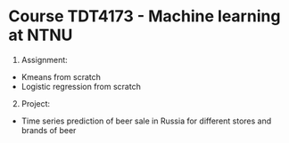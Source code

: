 # Course TDT4173 - Machine learning at NTNU


1. Assignment:
- Kmeans from scratch 
- Logistic regression from scratch

2. Project:
- Time series prediction of beer sale in Russia for different stores and brands of beer
